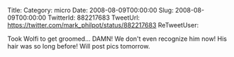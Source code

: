 Title: 
Category: micro
Date: 2008-08-09T00:00:00
Slug: 2008-08-09T00:00:00
TwitterId: 882217683
TweetUrl: https://twitter.com/mark_philpot/status/882217683
ReTweetUser: 

Took Wolfi to get groomed... DAMN!  We don't even recognize him now!  His hair was so long before! Will post pics tomorrow.